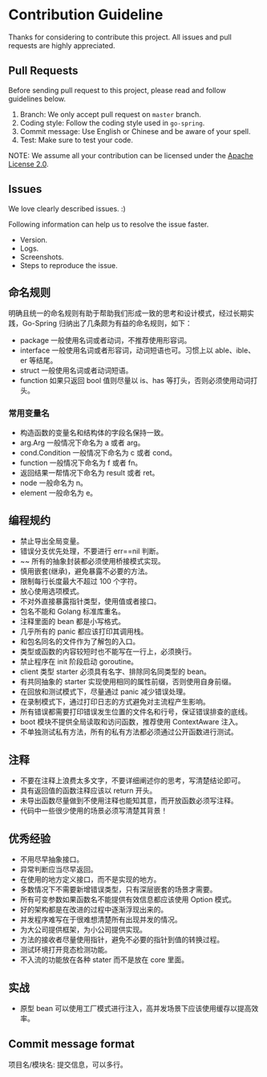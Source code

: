 # Contribution Guideline

Thanks for considering to contribute this project. All issues and pull requests are highly appreciated.

## Pull Requests

Before sending pull request to this project, please read and follow guidelines below.

1. Branch: We only accept pull request on `master` branch.
2. Coding style: Follow the coding style used in `go-spring`.
3. Commit message: Use English or Chinese and be aware of your spell.
4. Test: Make sure to test your code.

NOTE: We assume all your contribution can be licensed under the [Apache License 2.0](https://github.com/go-spring/go-spring/blob/master/LICENSE).

## Issues

We love clearly described issues. :)

Following information can help us to resolve the issue faster.

* Version.
* Logs.
* Screenshots.
* Steps to reproduce the issue.

## 命名规则

明确且统一的命名规则有助于帮助我们形成一致的思考和设计模式，经过长期实践，Go-Spring 归纳出了几条颇为有益的命名规则，如下：

* package 一般使用名词或者动词，不推荐使用形容词。
* interface 一般使用名词或者形容词，动词短语也可。习惯上以 able、ible、er 等结尾。
* struct 一般使用名词或者动词短语。
* function 如果只返回 bool 值则尽量以 is、has 等打头，否则必须使用动词打头。

### 常用变量名

* 构造函数的变量名和结构体的字段名保持一致。
* arg.Arg 一般情况下命名为 a 或者 arg。
* cond.Condition 一般情况下命名为 c 或者 cond。
* function 一般情况下命名为 f 或者 fn。
* 返回结果一帮情况下命名为 result 或者 ret。
* node 一般命名为 n。
* element 一般命名为 e。

## 编程规约

* 禁止导出全局变量。
* 错误分支优先处理，不要进行 err==nil 判断。
* ~~ 所有的抽象封装都必须使用桥接模式实现。
* 慎用嵌套(继承)，避免暴露不必要的方法。
* 限制每行长度最大不超过 100 个字符。
* 放心使用选项模式。
* 不对外直接暴露指针类型，使用值或者接口。
* 包名不能和 Golang 标准库重名。
* 注释里面的 bean 都是小写格式。
* 几乎所有的 panic 都应该打印其调用栈。
* 和包名同名的文件作为了解包的入口。
* 类型或函数的内容较短时也不能写在一行上，必须换行。
* 禁止程序在 init 阶段启动 goroutine。
* client 类型 starter 必须具有名字、排除同名同类型的 bean。
* 有共同抽象的 starter 实现使用相同的属性前缀，否则使用自身前缀。
* 在回放和测试模式下，尽量通过 panic 减少错误处理。
* 在录制模式下，通过打印日志的方式避免对主流程产生影响。
* 所有错误都需要打印错误发生位置的文件名和行号，保证错误排查的底线。
* boot 模块不提供全局读取和访问函数，推荐使用 ContextAware 注入。
* 不单独测试私有方法，所有的私有方法都必须通过公开函数进行测试。

## 注释

* 不要在注释上浪费太多文字，不要详细阐述你的思考，写清楚结论即可。
* 具有返回值的函数注释应该以 return 开头。
* 未导出函数尽量做到不使用注释也能知其意，而开放函数必须写注释。
* 代码中一些很少使用的场景必须写清楚其背景！

## 优秀经验

* 不用尽早抽象接口。
* 异常判断应当尽早返回。
* 在使用的地方定义接口，而不是实现的地方。
* 多数情况下不需要新增错误类型，只有深层嵌套的场景才需要。
* 所有可变参数如果函数名不能提供有效信息都应该使用 Option 模式。
* 好的架构都是在改进的过程中逐渐浮现出来的。
* 并发程序难写在于很难想清楚所有出现并发的情况。
* 为大公司提供框架，为小公司提供实现。
* 方法的接收者尽量使用指针，避免不必要的指针到值的转换过程。
* 测试环境打开竞态检测功能。
* 不入流的功能放在各种 stater 而不是放在 core 里面。

## 实战

* 原型 bean 可以使用工厂模式进行注入，高并发场景下应该使用缓存以提高效率。

## Commit message format

项目名/模块名: 提交信息，可以多行。